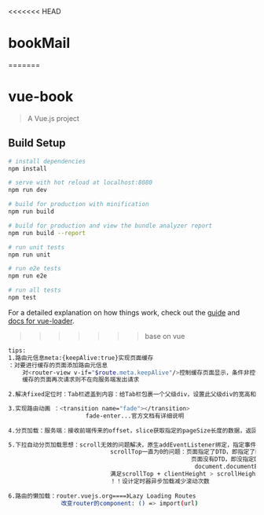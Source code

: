 <<<<<<< HEAD
# bookMail
=======
# vue-book

> A Vue.js project

## Build Setup

``` bash
# install dependencies
npm install

# serve with hot reload at localhost:8080
npm run dev

# build for production with minification
npm run build

# build for production and view the bundle analyzer report
npm run build --report

# run unit tests
npm run unit

# run e2e tests
npm run e2e

# run all tests
npm test
```

For a detailed explanation on how things work, check out the [guide](http://vuejs-templates.github.io/webpack/) and [docs for vue-loader](http://vuejs.github.io/vue-loader).
>>>>>>> base on vue

``` bash
tips:
1.路由元信息meta:{keepAlive:true}实现页面缓存
：对要进行缓存的页面添加路由元信息
    对<router-view v-if="$route.meta.keepAlive"/>控制缓存页面显示，条件非控制非缓存页面显示
    缓存的页面再次请求则不在向服务端发出请求
    
2.解决fixed定位时：Tab栏遮盖到内容：给Tab栏包裹一个父级div，设置此父级div的宽高和tab相同

3.实现路由动画 ：<transition name="fade"></transition>
                      fade-enter...官方文档有详细说明
                      
4.分页加载：服务端：接收前端传来的offset，slice获取指定的pageSize长度的数据，返回给前端。客户端：每次加载都需要前一次的值加上后一次获取的值，所以this.offset = book.length其中获取对象的方式let {同名变量，同名变量，...} = 获取接口数据

5.下拉自动分页加载思想：scroll无效的问题解决，原生addEventListener绑定，指定事件在捕获阶段发生，设置为true
                             scrollTop一直为0的问题：页面指定了DTD，即指定了DOCTYPE时，使用document.documentElement。
                                                    页面没有DTD，即没指定DOCTYPE时，使用document.body。
                                                     document.documentElement.scrollTop || document.body.scrollTop
                             满足scrollTop + clientHeight > scrollHeight，调用接口函数
                             ！！设计定时器异步加载减少滚动次数
                             
6.路由的懒加载：router.vuejs.org====》Lazy Loading Routes
               改变router的component: () => import(url)
                            
```
